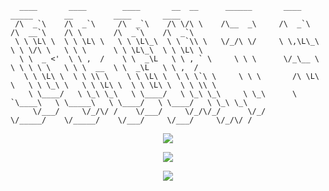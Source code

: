      
      ____       ____        ____       __  __      ______       ____        _____       __         ____       ____       
     /\  _`\    /\  _`\     /\  _`\    /\ \/\ \    /\__  _\     /\  _`\     /\  __`\    /\ \       /\  _`\    /\  _`\     
     \ \ \L\ \  \ \ \L\ \   \ \ \L\_\  \ \ `\\ \   \/_/\ \/     \ \,\L\_\   \ \ \/\ \   \ \ \      \ \ \L\_\  \ \ \L\ \   
      \ \  _ <'  \ \ ,  /    \ \  _\L   \ \ , ` \     \ \ \      \/_\__ \    \ \ \ \ \   \ \ \  __  \ \  _\L   \ \ ,  /   
       \ \ \L\ \  \ \ \\ \    \ \ \L\ \  \ \ \`\ \     \ \ \       /\ \L\ \   \ \ \_\ \   \ \ \L\ \  \ \ \L\ \  \ \ \\ \  
        \ \____/   \ \_\ \_\   \ \____/   \ \_\ \_\     \ \_\      \ `\____\   \ \_____\   \ \____/   \ \____/   \ \_\ \_\
         \/___/     \/_/\/ /    \/___/     \/_/\/_/      \/_/       \/_____/    \/_____/    \/___/     \/___/     \/_/\/ /
                                                                                                                             
                                                                                                                             

                                                                                                                             
<p align="center">
     <img src = "https://github-readme-stats.vercel.app/api?username=BrentSoler&show_icons=true&theme=onedark&hide_border=true&count_private=true">
</p>

<p align="center">
  <img src = "https://streak-stats.demolab.com?user=BrentSoler&theme=onedark&hide_border=true">
</p>

<p align="center">
  <img src = "https://github-readme-stats.vercel.app/api/top-langs?username=BrentSoler&show_icons=true&theme=onedark&hide_border=true&count_private=true&layout=compact">
</p>
